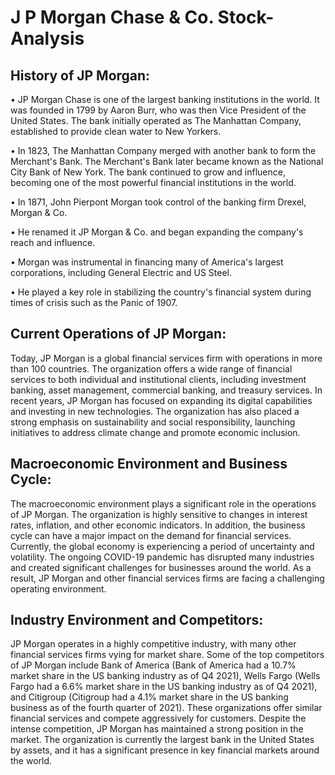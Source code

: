 # J P Morgan Chase & Co. Stock-Analysis

## History of JP Morgan:
•	JP Morgan Chase is one of the largest banking institutions in the world. It was founded in 1799 by Aaron Burr, who was then Vice President of the United States. The bank initially operated as The Manhattan Company, established to provide clean water to New Yorkers.

•	In 1823, The Manhattan Company merged with another bank to form the Merchant's Bank. The Merchant's Bank later became known as the National City Bank of New York. The bank continued to grow and influence, becoming one of the most powerful financial institutions in the world.

•	In 1871, John Pierpont Morgan took control of the banking firm Drexel, Morgan & Co.

•	He renamed it JP Morgan & Co. and began expanding the company's reach and influence.

•	Morgan was instrumental in financing many of America's largest corporations, including General Electric and US Steel.

•	He played a key role in stabilizing the country's financial system during times of crisis such as the Panic of 1907.

## Current Operations of JP Morgan:
Today, JP Morgan is a global financial services firm with operations in more than 100 countries. The organization offers a wide range of financial services to both individual and institutional clients, including investment banking, asset management, commercial banking, and treasury services.
In recent years, JP Morgan has focused on expanding its digital capabilities and investing in new technologies. The organization has also placed a strong emphasis on sustainability and social responsibility, launching initiatives to address climate change and promote economic inclusion.

## Macroeconomic Environment and Business Cycle:
The macroeconomic environment plays a significant role in the operations of JP Morgan. The organization is highly sensitive to changes in interest rates, inflation, and other economic indicators. In addition, the business cycle can have a major impact on the demand for financial services.
Currently, the global economy is experiencing a period of uncertainty and volatility. The ongoing COVID-19 pandemic has disrupted many industries and created significant challenges for businesses around the world. As a result, JP Morgan and other financial services firms are facing a challenging operating environment.


## Industry Environment and Competitors:
JP Morgan operates in a highly competitive industry, with many other financial services firms vying for market share. Some of the top competitors of JP Morgan include Bank of America (Bank of America had a 10.7% market share in the US banking industry as of Q4 2021), Wells Fargo (Wells Fargo had a 6.6% market share in the US banking industry as of Q4 2021), and Citigroup (Citigroup had a 4.1% market share in the US banking business as of the fourth quarter of 2021). These organizations offer similar financial services and compete aggressively for customers.
Despite the intense competition, JP Morgan has maintained a strong position in the market. The organization is currently the largest bank in the United States by assets, and it has a significant presence in key financial markets around the world.
